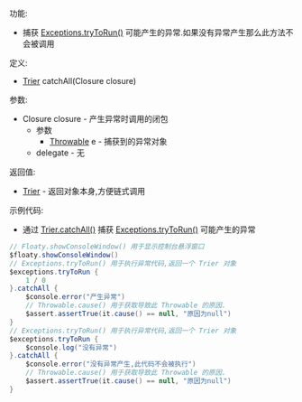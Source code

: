 功能:

+ 捕获 [Exceptions.tryToRun()](/API/Exception/Exceptions/README.md?id=tryToRun)
  可能产生的异常.如果没有异常产生那么此方法不会被调用

定义:

+ [Trier](/API/Exception/Trier/README.md) catchAll(Closure closure)

参数:

+ Closure closure - 产生异常时调用的闭包
    + 参数
        + [Throwable](/API/Exception/Throwable/README.md) e - 捕获到的异常对象
    + delegate - 无

返回值:

+ [Trier](/API/Exception/Trier/README.md) - 返回对象本身,方便链式调用

示例代码:

+ 通过 [Trier.catchAll()](/API/Exception/Trier/README.md?id=catchAll)
  捕获 [Exceptions.tryToRun()](/API/Exception/Exceptions/README.md?id=tryToRun) 可能产生的异常

```groovy
// Floaty.showConsoleWindow() 用于显示控制台悬浮窗口
$floaty.showConsoleWindow()
// Exceptions.tryToRun() 用于执行异常代码,返回一个 Trier 对象
$exceptions.tryToRun {
    1 / 0
}.catchAll {
    $console.error("产生异常")
    // Throwable.cause() 用于获取导致此 Throwable 的原因.
    $assert.assertTrue(it.cause() == null, "原因为null")
}
// Exceptions.tryToRun() 用于执行异常代码,返回一个 Trier 对象
$exceptions.tryToRun {
    $console.log("没有异常")
}.catchAll {
    $console.error("没有异常产生,此代码不会被执行")
    // Throwable.cause() 用于获取导致此 Throwable 的原因.
    $assert.assertTrue(it.cause() == null, "原因为null")
}
```